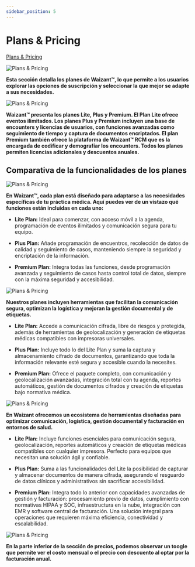 ```yaml
---
sidebar_position: 5
---
```


# Plans & Pricing

[Plans & Pricing](https://www.waizant.com/plans)

![Plans & Pricing](/img/store-usuario/9.png )

**Esta sección detalla los planes de Waizant™, lo que permite a los usuarios explorar las opciones de suscripción y seleccionar la que mejor se adapte a sus necesidades.**

![Plans & Pricing](/img/store-usuario/10.png )

**Waizant™ presenta los planes Lite, Plus y Premium. El Plan Lite ofrece eventos ilimitados. Los planes Plus y Premium incluyen una base de encounters y licencias de usuarios, con funciones avanzadas como seguimiento de tiempo y captura de documentos encriptados. El plan Premium también ofrece la plataforma de Waizant™ RCM que es la encargada de codificar y demografíar los encounters. Todos los planes permiten licencias adicionales y descuentos anuales.**

## Comparativa de la funcionalidades de los planes

![Plans & Pricing](/img/store-usuario/plan_details_1.png )

**En Waizant™, cada plan está diseñado para adaptarse a las necesidades específicas de tu práctica médica. Aquí puedes ver de un vistazo qué funciones están incluidas en cada uno:**

- **Lite Plan:** Ideal para comenzar, con acceso móvil a la agenda, programación de eventos ilimitados y comunicación segura para tu equipo.

- **Plus Plan:** Añade programación de encuentros, recolección de datos de calidad y seguimiento de casos, manteniendo siempre la seguridad y encriptación de la información.

- **Premium Plan:** Integra todas las funciones, desde programación avanzada y seguimiento de casos hasta control total de datos, siempre con la máxima seguridad y accesibilidad.

![Plans & Pricing](/img/store-usuario/plan_details_2.png )

**Nuestros planes incluyen herramientas que facilitan la comunicación segura, optimizan la logística y mejoran la gestión documental y de etiquetas.**

- **Lite Plan:** Accede a comunicación cifrada, libre de riesgos y protegida, además de herramientas de geolocalización y generación de etiquetas médicas compatibles con impresoras universales.

- **Plus Plan:** Incluye todo lo del Lite Plan y suma la captura y almacenamiento cifrado de documentos, garantizando que toda la información relevante esté segura y accesible cuando la necesites.

- **Premium Plan:** Ofrece el paquete completo, con comunicación y geolocalización avanzadas, integración total con tu agenda, reportes automáticos, gestión de documentos cifrados y creación de etiquetas bajo normativa médica.

![Plans & Pricing](/img/store-usuario/plan_details_3.png )

**En Waizant ofrecemos un ecosistema de herramientas diseñadas para optimizar comunicación, logística, gestión documental y facturación en entornos de salud.**

- **Lite Plan:** Incluye funciones esenciales para comunicación segura, geolocalización, reportes automáticos y creación de etiquetas médicas compatibles con cualquier impresora. Perfecto para equipos que necesitan una solución ágil y confiable.

- **Plus Plan:** Suma a las funcionalidades del Lite la posibilidad de capturar y almacenar documentos de manera cifrada, asegurando el resguardo de datos clínicos y administrativos sin sacrificar accesibilidad.

- **Premium Plan:** Integra todo lo anterior con capacidades avanzadas de gestión y facturación: procesamiento previo de datos, cumplimiento con normativas HIPAA y SOC, infraestructura en la nube, integración con EMR y software central de facturación. Una solución integral para operaciones que requieren máxima eficiencia, conectividad y escalabilidad.

![Plans & Pricing](/img/store-usuario/12.png )

**En la parte inferior de la sección de precios, podemos observar un toogle que permite ver el costo mensual o el precio con descuento al optar por la facturación anual.**
